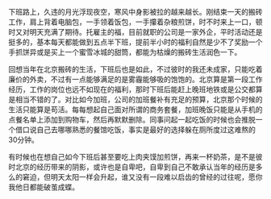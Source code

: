 下班路上，久违的月光浮现夜空，寒风中身影被拉的越来越长。刚结束一天的搬砖工作，肩上背着电脑包，一手领着饭包，一手攥着杂粮煎饼，时不时来上一口，顿时又对明天充满了期待。托雇主的福，目前就职的公司是一家外企，平时活动还是挺多的，基本每天都能做到五点半下班，提前半小时的福利自然是少不了奖励一个手抓饼异或是买上一个蜜雪冰城的甜筒，都能为枯燥的搬砖生活润色一下。

回想当年在北京搬砖的生活，下班后也是如此，不过彼时的我还未成家，只能吃着廉价的外卖，不过有一点能够满足的是雾霾能够吸的饱饱的。北京算是第一段工作经历，工作的岗位也远不如现在的福利，那时下班后能赶上晚班地铁或是公交都算是相当不错的了。对比如今加班，公司的加班餐补有充足的预算，北京那个时候的生活只能算是苟活。每每想起自己面对所谓的商务套餐，加班晚饭只能是从手机的点餐名单上添加到购物车，然后再默默删除。同事问起一起吃饭的时候也会推脱一个借口说自己去哪哪熟悉的餐馆吃饭，事实是最好的选择躲在厕所度过这难熬的30分钟。

有时候也在想自己如今下班后甚至要吃上肉夹馍加煎饼，再来一杯奶茶，是不是彼时北京的经历带来的阴影，或许也是自卑吧，自卑到自己不敢承认当年的经历是多么的窘迫，但明天太阳一样会升起，谁又没有一段难以启齿的曾经的过往呢，愿你我他日都能破茧成蝶。


